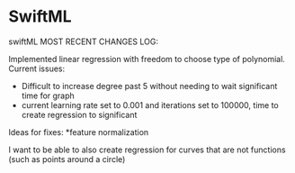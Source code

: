 # SwiftML
swiftML
MOST RECENT CHANGES LOG:

Implemented linear regression with freedom to choose type of polynomial.
Current issues:
* Difficult to increase degree past 5 without needing to wait significant time for graph
* current learning rate set to 0.001 and iterations set to 100000, time to create regression to significant

Ideas for fixes:
*feature normalization

I want to be able to also create regression for curves that are not functions (such as points around a circle)
